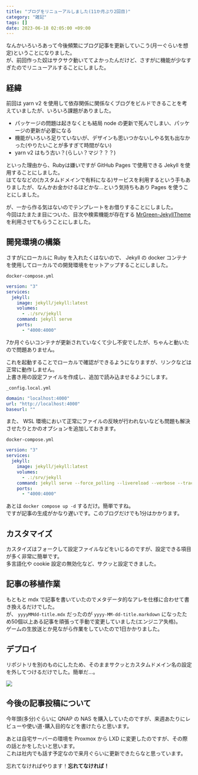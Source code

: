 ```yaml
---
title: "ブログをリニューアルしました(11か月ぶり2回目)"
category: "雑記"
tags: []
date: 2023-06-18 02:05:00 +09:00
---
```


なんかいろいろあって今後頻繁にブログ記事を更新していこう(月一ぐらいを想定)ということになりました。  
が、前回作った奴はサクサク動いててよかったんだけど、さすがに機能が少なすぎたのでリニューアルすることにしました。

## 経緯

前回は yarn v2 を使用して依存関係に関係なくブログをビルドできることを考えていましたが、いろいろ課題がありました。

- パッケージの問題は起きなくとも結局 node の更新で死んでしまい、パッケージの更新が必要になる
- 機能がいろいろ足りていないが、デザインも思いつかないしやる気も出なかった(やりたいことが多すぎて時間がない)
- yarn v2 はもう古い？(らしい？マジ？？？)

といった理由から、Rubyは嫌いですが GitHub Pages で使用できる Jekyll を使用することにしました。  
はてななどの(カスタムドメインで有料になる)サービスを利用するという手もありましたが、なんかお金かけるほどかな…という気持ちもあり Pages を使うことにしました。

が、一から作る気はないのでテンプレートをお借りすることにしました。  
今回はたまたま目についた、目次や検索機能が存在する [MrGreen-JekyllTheme](https://github.com/MrGreensWorkshop/MrGreen-JekyllTheme) を利用させてもらうことにしました。

## 開発環境の構築

さすがにローカルに Ruby を入れたくはないので、 Jekyll の docker コンテナを使用してローカルでの開発環境をセットアップすることにしました。

`docker-compose.yml`

```yml
version: "3"
services:
  jekyll:
    image: jekyll/jekyll:latest
    volumes:
      - .:/srv/jekyll
    command: jekyll serve
    ports:
      - "4000:4000"
```

7か月ぐらいコンテナが更新されていなくて少し不安でしたが、ちゃんと動いたので問題ありません。

これを起動することでローカルで確認ができるようになりますが、リンクなどは正常に動作しません。  
上書き用の設定ファイルを作成し、追加で読み込ませるようにします。

`_config.local.yml`

```yml
domain: "localhost:4000"
url: "http://localhost:4000"
baseurl: ""
```

また、 WSL 環境において正常にファイルの反映が行われないなども問題も解決させたりとかのオプションを追加しておきます。

`docker-compose.yml`

```yml
version: "3"
services:
  jekyll:
    image: jekyll/jekyll:latest
    volumes:
      - .:/srv/jekyll
    command: jekyll serve --force_polling --livereload --verbose --trace --config _config.yml,_config.local.yml
    ports:
      - "4000:4000"
```

あとは `docker compose up -d` するだけ。簡単ですね。  
ですが記事の生成がかなり遅いです。このブログだけでも1分はかかります。

## カスタマイズ

カスタイズはフォークして設定ファイルなどをいじるのですが、設定できる項目が多く非常に簡単です。  
多言語化や cookie 設定の無効化など、サクッと設定できました。

## 記事の移植作業

もともと mdx で記事を書いていたのでメタデータ的なアレを仕様に合わせて書き換えるだけでした。  
が、 `yyyyMMdd-title.mdx` だったのが `yyyy-MM-dd-title.markdown` になったため50個以上ある記事を頑張って手動で変更していました(エンジニア失格)。  
ゲームの生放送とか見ながら作業をしていたので1日かかりました。

## デプロイ

リポジトリを別のものにしたため、そのままサクッとカスタムドメイン名の設定を外してつけるだけでした。簡単だ…。

![](https://gyazo.ingen084.net/data/80698066b5a14d1b79a891fd66fa78c1.png)

## 今後の記事投稿について

今年頭(多分)ぐらいに QNAP の NAS を購入していたのですが、来週あたりにレビューや使い道･購入目的などを書けたらと思います。

あとは自宅サーバーの環境を Proxmox から LXD に変更したのですが、その際の話とかをしたいと思います。  
これは社内でも話す予定なので来月ぐらいに更新できたらなと思っています。

忘れてなければやります！**忘れてなければ！**
